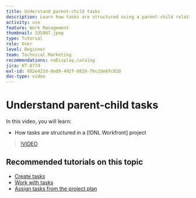 ```yaml
---
title: Understand parent-child tasks
description: Learn how tasks are structured using a parent-child relationship in a Workfront project.
activity: use
feature: Work Management
thumbnail: 335087.jpeg
type: Tutorial
role: User
level: Beginner
team: Technical Marketing
recommendations: noDisplay,catalog
jira: KT-8774
exl-id: 882e421d-8ed9-492f-8810-7bc2de8fc820
doc-type: video
---
```

# Understand parent-child tasks

In this video, you will learn:

* How tasks are structured in a [!DNL Workfront] project

>[!VIDEO](https://video.tv.adobe.com/v/335087/?quality=12&learn=on)

## Recommended tutorials on this topic

* [Create tasks](/help/manage-work/tasks/how-to-create-tasks.md)
* [Work with tasks](/help/manage-work/tasks/work-with-tasks.md)
* [Assign tasks from the project plan](/help/manage-work/tasks/assign-tasks-from-the-project-plan.md)

